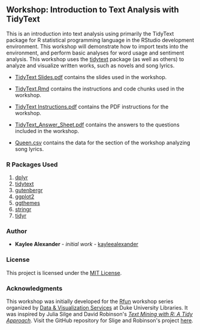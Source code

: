 ## Workshop: Introduction to Text Analysis with TidyText

This is an introduction into text analysis using primarily the TidyText package for R statistical programming language in the RStudio development environment. This workshop will demonstrate how to import texts into the environment, and perform basic analyses for word usage and sentiment analysis. This workshop uses the [tidytext](https://www.tidytextmining.com/) package (as well as others) to analyze and visualize written works, such as novels and song lyrics. 

- [TidyText Slides.pdf](https://github.com/kayleealexander/TidyText/blob/master/TidyText%20Slides.pdf) contains the slides used in the workshop.

- [TidyText.Rmd](https://github.com/kayleealexander/TidyText/blob/master/TidyText.Rmd) contains the instructions and code chunks used in the workshop. 

- [TidyText Instructions.pdf](https://github.com/kayleealexander/TidyText/blob/master/TidyText%20Instructions.pdf) contains the PDF instructions for the workshop.

- [TidyText_Answer_Sheet.pdf](https://github.com/kayleealexander/TidyText/blob/master/TidyText_Answer_Sheet.pdf) contains the answers to the questions included in the workshop.

- [Queen.csv](https://github.com/kayleealexander/TidyText/blob/master/Queen.csv) contains the data for the section of the workshop analyzing song lyrics. 

### R Packages Used

1. [dplyr](https://dplyr.tidyverse.org/)
2. [tidytext](https://cran.r-project.org/web/packages/tidytext/vignettes/tidytext.html)
3. [gutenbergr](https://cran.r-project.org/web/packages/gutenbergr/vignettes/intro.html)
4. [ggplot2](https://ggplot2.tidyverse.org/)
5. [ggthemes](https://www.rdocumentation.org/packages/ggthemes/versions/3.5.0)
6. [stringr](https://cran.r-project.org/web/packages/stringr/vignettes/stringr.html)
7. [tidyr](https://tidyr.tidyverse.org/)

### Author

* **Kaylee Alexander** - *initial work* -  [kayleealexander](https://github.com/kayleealexander)

### License

This project is licensed under the [MIT License](https://github.com/kayleealexander/TidyText/blob/master/LICENSE).

### Acknowledgments

This workshop was initially developed for the [Rfun](http://rfun.library.duke.edu) workshop series organized by [Data & Visualization Services](https://github.com/data-and-visualization) at Duke University Libraries. It was inspired by Julia Silge and David Robinson's [*Text Mining with R: A Tidy Approach*](https://www.tidytextmining.com/). Visit the GitHub repository for Slige and Robinson's project [here](https://github.com/dgrtwo/tidy-text-mining).
